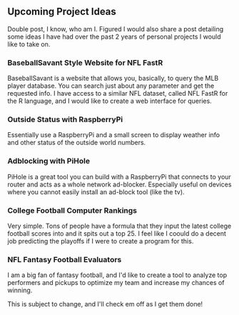 ## Upcoming Project Ideas
Double post, I know, who am I. Figured I would also share a post detailing some ideas I have had over the past 2 years of personal projects I would like to take on.  
  
<h3>BaseballSavant Style Website for NFL FastR</h3>  
BaseballSavant is a website that allows you, basically, to query the MLB player database. You can search just about any parameter and get the requested info. I have
access to a similar NFL dataset, called NFL FastR for the R language, and I would like to create a web interface for queries.  
  
<h3>Outside Status with RaspberryPi</h3>
Essentially use a RaspberryPi and a small screen to display weather info and other status of the outside world numbers.  

<h3>Adblocking with PiHole</h3>
PiHole is a great tool you can build with a RaspberryPi that connects to your router and acts as a whole network ad-blocker. Especially useful on devices where you cannot
easily install an ad-block tool (like the tv).

<h3>College Football Computer Rankings</h3>
Very simple. Tons of people have a formula that they input the latest college football scores into and it spits out a top 25. I feel like I coould do a decent job predicting
the playoffs if I were to create a program for this.

<h3>NFL Fantasy Football Evaluators</h3>
I am a big fan of fantasy football, and I'd like to create a tool to analyze top performers and pickups to optimize my team and increase my chances of winning.  
  
This is subject to change, and I'll check em off as I get them done!
